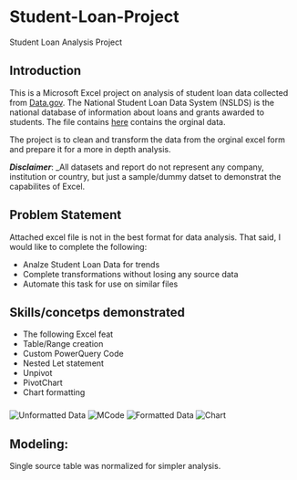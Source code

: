 # Student-Loan-Project
Student Loan Analysis Project
## Introduction
This is a Microsoft Excel project on analysis of student loan data collected from [Data.gov](https://data.gov/).
The National Student Loan Data System (NSLDS) is the national database of information about loans and grants awarded to students. The file contains [here](https://github.com/bburkett504/Student-Loan-Project/files/13505568/PortfolioSummary.1.xls) contains the orginal data.

The project is to clean and transform the data from the orginal excel form and prepare it for a more in depth analysis.

**_Disclaimer_**: _All datasets and report do not represent any company, institution or country, but just a sample/dummy datset to demonstrat the capabilites of Excel.

## Problem Statement
Attached excel file is not in the best format for data analysis. 
That said, I would like to complete the following:
- Analze Student Loan Data for trends
- Complete transformations without losing any source data
- Automate this task for use on similar files

## Skills/concetps demonstrated
- The following Excel feat
- Table/Range creation
- Custom PowerQuery Code
- Nested Let statement
- Unpivot
- PivotChart
- Chart formatting
###
![Unformatted Data](https://github.com/bburkett504/Student-Loan-Project/assets/151954760/b3647dd7-4723-4693-8c4c-72d56df446da)
![MCode](https://github.com/bburkett504/Student-Loan-Project/assets/151954760/cec3445f-1dc8-43dd-8427-dddf7bd0add3)
![Formatted Data](https://github.com/bburkett504/Student-Loan-Project/assets/151954760/375ad788-fe69-4d6e-9add-8ba35a431e72)
![Chart](https://github.com/bburkett504/Student-Loan-Project/assets/151954760/2feee819-4956-4c77-b133-8abb7a218c41)



## Modeling:
Single source table was normalized for simpler analysis.


